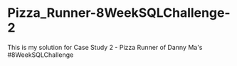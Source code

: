 # Pizza_Runner-8WeekSQLChallenge-2
This is my solution for Case Study 2 - Pizza Runner of Danny Ma's #8WeekSQLChallenge
